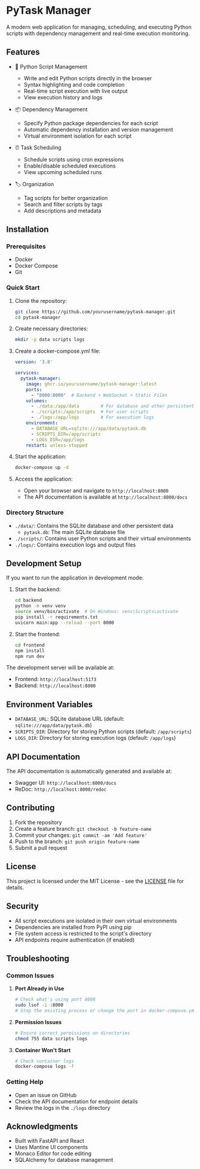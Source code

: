# PyTask Manager

A modern web application for managing, scheduling, and executing Python scripts with dependency management and real-time execution monitoring.

## Features

- 🐍 Python Script Management
  - Write and edit Python scripts directly in the browser
  - Syntax highlighting and code completion
  - Real-time script execution with live output
  - View execution history and logs

- 📦 Dependency Management
  - Specify Python package dependencies for each script
  - Automatic dependency installation and version management
  - Virtual environment isolation for each script

- ⏰ Task Scheduling
  - Schedule scripts using cron expressions
  - Enable/disable scheduled executions
  - View upcoming scheduled runs

- 🏷️ Organization
  - Tag scripts for better organization
  - Search and filter scripts by tags
  - Add descriptions and metadata

## Installation

### Prerequisites

- Docker
- Docker Compose
- Git

### Quick Start

1. Clone the repository:
   ```bash
   git clone https://github.com/yourusername/pytask-manager.git
   cd pytask-manager
   ```

2. Create necessary directories:
   ```bash
   mkdir -p data scripts logs
   ```

3. Create a docker-compose.yml file:
   ```yaml
   version: '3.8'
   
   services:
     pytask-manager:
       image: ghcr.io/yourusername/pytask-manager:latest
       ports:
         - "8000:8000"  # Backend + WebSocket + Static Files
       volumes:
         - ./data:/app/data        # For database and other persistent data
         - ./scripts:/app/scripts  # For user scripts
         - ./logs:/app/logs        # For execution logs
       environment:
         - DATABASE_URL=sqlite:///app/data/pytask.db
         - SCRIPTS_DIR=/app/scripts
         - LOGS_DIR=/app/logs
       restart: unless-stopped
   ```

4. Start the application:
   ```bash
   docker-compose up -d
   ```

5. Access the application:
   - Open your browser and navigate to `http://localhost:8000`
   - The API documentation is available at `http://localhost:8000/docs`

### Directory Structure

- `./data/`: Contains the SQLite database and other persistent data
  - `pytask.db`: The main SQLite database file
- `./scripts/`: Contains user Python scripts and their virtual environments
- `./logs/`: Contains execution logs and output files

## Development Setup

If you want to run the application in development mode:

1. Start the backend:
   ```bash
   cd backend
   python -m venv venv
   source venv/bin/activate  # On Windows: venv\Scripts\activate
   pip install -r requirements.txt
   uvicorn main:app --reload --port 8000
   ```

2. Start the frontend:
   ```bash
   cd frontend
   npm install
   npm run dev
   ```

The development server will be available at:
- Frontend: `http://localhost:5173`
- Backend: `http://localhost:8000`

## Environment Variables

- `DATABASE_URL`: SQLite database URL (default: `sqlite:///app/data/pytask.db`)
- `SCRIPTS_DIR`: Directory for storing Python scripts (default: `/app/scripts`)
- `LOGS_DIR`: Directory for storing execution logs (default: `/app/logs`)

## API Documentation

The API documentation is automatically generated and available at:
- Swagger UI: `http://localhost:8000/docs`
- ReDoc: `http://localhost:8000/redoc`

## Contributing

1. Fork the repository
2. Create a feature branch: `git checkout -b feature-name`
3. Commit your changes: `git commit -am 'Add feature'`
4. Push to the branch: `git push origin feature-name`
5. Submit a pull request

## License

This project is licensed under the MIT License - see the [LICENSE](LICENSE) file for details.

## Security

- All script executions are isolated in their own virtual environments
- Dependencies are installed from PyPI using pip
- File system access is restricted to the script's directory
- API endpoints require authentication (if enabled)

## Troubleshooting

### Common Issues

1. **Port Already in Use**
   ```bash
   # Check what's using port 8000
   sudo lsof -i :8000
   # Stop the existing process or change the port in docker-compose.yml
   ```

2. **Permission Issues**
   ```bash
   # Ensure correct permissions on directories
   chmod 755 data scripts logs
   ```

3. **Container Won't Start**
   ```bash
   # Check container logs
   docker-compose logs -f
   ```

### Getting Help

- Open an issue on GitHub
- Check the API documentation for endpoint details
- Review the logs in the `./logs` directory

## Acknowledgments

- Built with FastAPI and React
- Uses Mantine UI components
- Monaco Editor for code editing
- SQLAlchemy for database management 